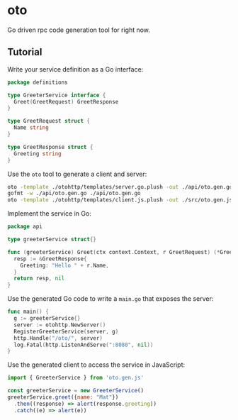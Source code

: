 # oto

Go driven rpc code generation tool for right now.

## Tutorial

Write your service definition as a Go interface:

```go
package definitions

type GreeterService interface {
  Greet(GreetRequest) GreetResponse
}

type GreetRequest struct {
  Name string
}

type GreetResponse struct {
  Greeting string
}
```

Use the `oto` tool to generate a client and server:

```bash
oto -template ./otohttp/templates/server.go.plush -out ./api/oto.gen.go ./api/definitions
gofmt -w ./api/oto.gen.go ./api/oto.gen.go
oto -template ./otohttp/templates/client.js.plush -out ./src/oto.gen.js ./api/definitions
```

Implement the service in Go:

```go
package api

type greeterService struct{}

func (greeterService) Greet(ctx context.Context, r GreetRequest) (*GreetResponse, error) {
  resp := &GreetResponse{
    Greeting: "Hello " + r.Name,
  }
  return resp, nil
}
```

Use the generated Go code to write a `main.go` that exposes the server:

```go
func main() {
  g := greeterService{}
  server := otohttp.NewServer()
  RegisterGreeterService(server, g)
  http.Handle("/oto/", server)
  log.Fatal(http.ListenAndServe(":8080", nil))
}
```

Use the generated client to access the service in JavaScript:

```javascript
import { GreeterService } from 'oto.gen.js'

const greeterService = new GreeterService()
greeterService.greet({name: "Mat"})
  .then((response) => alert(response.greeting))
  .catch((e) => alert(e))
```
